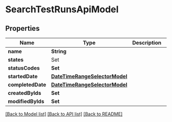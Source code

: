 # SearchTestRunsApiModel

## Properties
Name | Type | Description | Notes
------------ | ------------- | ------------- | -------------
**name** | **String** |  | [optional] 
**states** | Set<TestRunState> |  | [optional] 
**statusCodes** | **Set<String>** |  | [optional] 
**startedDate** | [**DateTimeRangeSelectorModel**](DateTimeRangeSelectorModel.md) |  | [optional] 
**completedDate** | [**DateTimeRangeSelectorModel**](DateTimeRangeSelectorModel.md) |  | [optional] 
**createdByIds** | **Set<UUID>** |  | [optional] 
**modifiedByIds** | **Set<UUID>** |  | [optional] 

[[Back to Model list]](../README.md#documentation-for-models) [[Back to API list]](../README.md#documentation-for-api-endpoints) [[Back to README]](../README.md)


